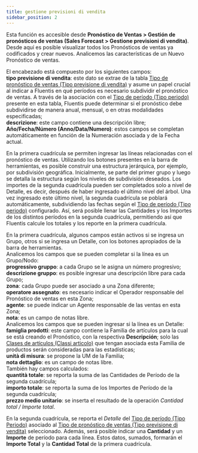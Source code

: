 ```yaml
---
title: gestione previsioni di vendita
sidebar_position: 2
---
```


Esta función es accesible desde **Pronóstico de Ventas > Gestión de pronósticos de ventas (Sales Forecast > Gestione previsioni di vendita)**. Desde aquí es posible visualizar todos los Pronósticos de ventas ya codificados y crear nuevos. Analicemos las características de un Nuevo Pronóstico de ventas. 

El encabezado está compuesto por los siguientes campos:  
**tipo previsione di vendita**: este dato se extrae de la tabla [Tipo de pronóstico de ventas (Tipo previsione di vendita)](/docs/configurations/tables/crm/sales-forecast/sales-forecast-type) y asume un papel crucial al indicar a Fluentis en qué períodos es necesario subdividir el pronóstico de ventas. A través de la asociación con el [Tipo de período (Tipo periodo)](/docs/configurations/tables/crm/sales-forecast/period-type) presente en esta tabla, Fluentis puede determinar si el pronóstico debe subdividirse de manera anual, mensual, o en otras modalidades especificadas;  
**descrizione**: este campo contiene una descripción libre;  
**Año/Fecha/Número (Anno/Data/Numero)**: estos campos se completan automáticamente en función de la Numeración asociada y de la Fecha actual.  

En la primera cuadrícula se permiten ingresar las líneas relacionadas con el pronóstico de ventas. Utilizando los botones presentes en la barra de herramientas, es posible construir una estructura jerárquica, por ejemplo, por subdivisión geográfica. Inicialmente, se parte del primer grupo y luego se detalla la estructura según los niveles de subdivisión deseados. Los importes de la segunda cuadrícula pueden ser completados solo a nivel de Detalle, es decir, después de haber ingresado el último nivel del árbol. Una vez ingresado este último nivel, la segunda cuadrícula se poblará automáticamente, subdividiendo las fechas según el [Tipo de período (Tipo periodo)](/docs/configurations/tables/crm/sales-forecast/period-type) configurado. Así, será posible llenar las Cantidades y los Importes de los distintos períodos en la segunda cuadrícula, permitiendo así que Fluentis calcule los totales y los reporte en la primera cuadrícula.

En la primera cuadrícula, algunos campos están activos si se ingresa un Grupo, otros si se ingresa un Detalle, con los botones apropiados de la barra de herramientas.  
Analicemos los campos que se pueden completar si la línea es un Grupo/Nodo:  
**progressivo gruppo**: a cada Grupo se le asigna un número progresivo;  
**descrizione gruppo**: es posible ingresar una descripción libre para cada Grupo;  
**zona**: cada Grupo puede ser asociado a una Zona diferente;  
**operatore assegnato**: es necesario indicar el Operador responsable del Pronóstico de ventas en esta Zona;  
**agente**: se puede indicar un Agente responsable de las ventas en esta Zona;  
**nota**: es un campo de notas libre.  
Analicemos los campos que se pueden ingresar si la línea es un Detalle:  
**famiglia prodotti**: este campo contiene la Familia de artículos para la cual se está creando el Pronóstico, con la respectiva **Descripción**; solo las [Clases de artículos (Classi articolo)](/docs/configurations/tables/logistics/item-class) que tengan asociada esta Familia de productos serán consideradas para las estadísticas;  
**unità di misura**: se propone la UM de la Familia;  
**nota dettaglio**: es un campo de notas libre.  
También hay campos calculados:  
**quantità totale**: se reporta la suma de las Cantidades de Período de la segunda cuadrícula;  
**importo totale**: se reporta la suma de los Importes de Período de la segunda cuadrícula;  
**prezzo medio unitario**: se inserta el resultado de la operación *Cantidad total / Importe total*.  

En la segunda cuadrícula, se reporta el *Detalle* del [Tipo de período (Tipo Periodo)](/docs/configurations/tables/crm/sales-forecast/period-type) asociado al [Tipo de pronóstico de ventas (Tipo previsione di vendita)](/docs/configurations/tables/crm/sales-forecast/sales-forecast-type) seleccionado. Además, será posible indicar una **Cantidad** y un **Importe** de período para cada línea. Estos datos, sumados, formarán el **Importe Total** y la **Cantidad Total** de la primera cuadrícula.